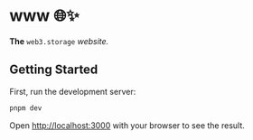 # www 🌐✨

**The** `web3.storage` _website._

## Getting Started

First, run the development server:

```bash
pnpm dev
```

Open [http://localhost:3000](http://localhost:3000) with your browser to see the result.
